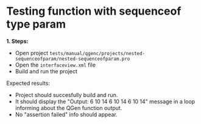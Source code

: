 # Testing function with sequenceof type param

**1. Steps:**

* Open project `tests/manual/qgenc/projects/nested-sequenceofparam/nested-sequenceofparam.pro`
* Open the `interfaceview.xml` file
* Build and run the project

Expected results:

* Project should succesfully build and run.
* It should display the "Output: 6 10 14    6 10 14    6 10 14" message in a loop informing about the QGen function output.
* No "assertion failed" info should appear.
